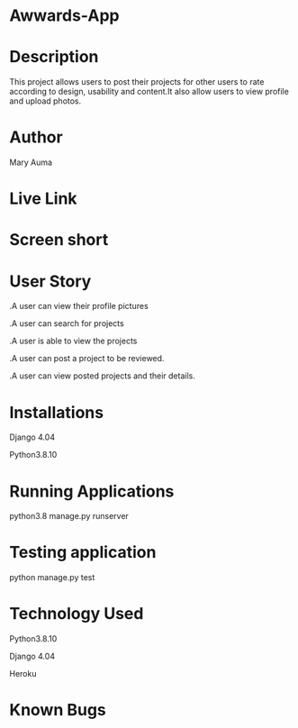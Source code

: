 # Awwards-App
# Description
This project allows users to post their projects for other users to rate according to design, usability and content.It also allow users to view profile and upload photos.
# Author 
Mary Auma
# Live Link

# Screen short

# User Story
.A user can view their profile pictures

.A user can search for projects

.A user is able to view the projects

.A user can post a project to be reviewed.

.A user can view posted projects and their details.
# Installations
Django 4.04 

Python3.8.10

# Running Applications
python3.8 manage.py runserver

# Testing application
python manage.py test

# Technology Used 
Python3.8.10

Django 4.04

Heroku 
# Known Bugs


